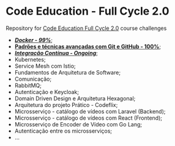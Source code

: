 # Code Education - Full Cycle 2.0
Repository for [Code Education Full Cycle 2.0](https://portal.code.education/lms/#/) course challenges

* ***[Docker - 99%](https://github.com/JuniorGunner/code_education/tree/main/Docker)***;
* **[Padrões e técnicas avançadas com Git e GitHub - 100%](https://github.com/JuniorGunner/code_education/tree/main/Git)**;
* ***[Integração Contínua - Ongoing](https://github.com/JuniorGunner/code_education/tree/main/Integracao_Continua)***;
* Kubernetes;
* Service Mesh com Istio;
* Fundamentos de Arquitetura de Software;
* Comunicação;
* RabbitMQ;
* Autenticação e Keycloak;
* Domain Driven Design e Arquitetura Hexagonal;
* Arquitetura do projeto Prático - Codeflix;
* Microsserviço - catálogo de vídeos com Laravel (Backend);
* Microsserviço - catálogo de vídeos com React (Frontend);
* Microsserviço de Encoder de Vídeo com Go Lang;
* Autenticação entre os microsserviços;
* ...
